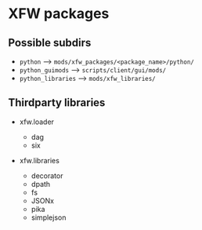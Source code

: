 # XFW packages


## Possible subdirs
  * `python`           --> `mods/xfw_packages/<package_name>/python/`
  * `python_guimods`   --> `scripts/client/gui/mods/`
  * `python_libraries` --> `mods/xfw_libraries/`


## Thirdparty libraries

* xfw.loader
   * dag
   * six

* xfw.libraries
   * decorator
   * dpath
   * fs
   * JSONx
   * pika
   * simplejson

